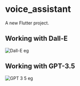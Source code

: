 # voice_assistant

A new Flutter project.

## Working with Dall-E
![Dall-E eg](https://github.com/ManasviAtGitHub/flutter_projects/assets/17096893/d41e9943-01ea-431e-a1ad-ab918ccdcfcc)

## Working with GPT-3.5

![GPT 3 5 eg](https://github.com/ManasviAtGitHub/flutter_projects/assets/17096893/1500f085-2a0e-4c44-ac91-e4aa5bb538a5)
